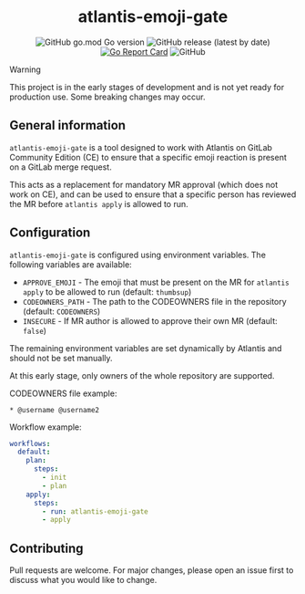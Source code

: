 <div align="center">

# atlantis-emoji-gate

![GitHub go.mod Go version](https://img.shields.io/github/go-mod/go-version/shini4i/atlantis-emoji-gate)
![GitHub release (latest by date)](https://img.shields.io/github/v/release/shini4i/atlantis-emoji-gate)
[![Go Report Card](https://goreportcard.com/badge/github.com/shini4i/atlantis-emoji-gate)](https://goreportcard.com/report/github.com/shini4i/atlantis-emoji-gate)
![GitHub](https://img.shields.io/github/license/shini4i/atlantis-emoji-gate)


</div>

> [!WARNING]
> This project is in the early stages of development and is not yet ready for production use. Some breaking changes may occur.

## General information

`atlantis-emoji-gate` is a tool designed to work with Atlantis on GitLab Community Edition (CE) to ensure that a specific emoji reaction is present on a GitLab merge request.

This acts as a replacement for mandatory MR approval (which does not work on CE), and can be used to ensure that a specific person has reviewed the MR before `atlantis apply` is allowed to run.

## Configuration

`atlantis-emoji-gate` is configured using environment variables. The following variables are available:

- `APPROVE_EMOJI` - The emoji that must be present on the MR for `atlantis apply` to be allowed to run (default: `thumbsup`)
- `CODEOWNERS_PATH` - The path to the CODEOWNERS file in the repository (default: `CODEOWNERS`)
- `INSECURE` - If MR author is allowed to approve their own MR (default: `false`)

The remaining environment variables are set dynamically by Atlantis and should not be set manually.

At this early stage, only owners of the whole repository are supported.

CODEOWNERS file example:
```
* @username @username2
```

Workflow example:
```yaml
workflows:
  default:
    plan:
      steps:
        - init
        - plan
    apply:
      steps:
        - run: atlantis-emoji-gate
        - apply
```

## Contributing
Pull requests are welcome. For major changes, please open an issue first to discuss what you would like to change.
